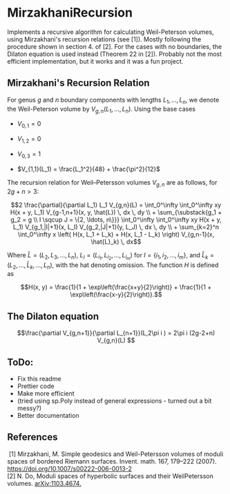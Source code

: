 # MirzakhaniRecursion
 
 
Implements a recursive algorithm for calculating Weil-Peterson volumes, using Mirzakhani's recursion relations (see [1]). 
Mostly following the procedure shown in section 4. of [2]. For the cases with no boundaries, the Dilaton equation is used instead (Theorem 22 in [2]).
Probably not the most efficient implementation, but it works and it was a fun project.

## Mirzakhani's Recursion Relation
For genus $g$ and $n$ boundary components with lengths $L_1, ..., L_n$, we denote the Weil-Peterson volume by $V_{g,n}(L_1,...,L_n)$. Using the base cases

* $V_{0,1} = 0$

* $V_{1,2} = 0$

* $V_{0,3} = 1$

* $V_{1,1}(L_1) = \frac{L_1^2}{48} + \frac{\pi^2}{12}$

The recursion relation for Weil–Petersson volumes $V_{g,n}$ are as follows, for $2g + n > 3$:
```math
2 \frac{\partial}{\partial L_1} L_1 V_{g,n}(L) = \int_0^\infty \int_0^\infty xy H(x + y, L_1) V_{g-1,n+1}(x, y, \hat{L}) \, dx \, dy
\\
+ \sum_{\substack{g_1 + g_2 = g \\ I \sqcup J = \{2, \ldots, n\}}} \int_0^\infty \int_0^\infty xy H(x + y, L_1) V_{g_1,|I|+1}(x, L_I) V_{g_2,|J|+1}(y, L_J) \, dx \, dy
\\
+ \sum_{k=2}^n \int_0^\infty x \left( H(x, L_1 + L_k) + H(x, L_1 - L_k) \right) V_{g,n-1}(x, \hat{L}_k) \, dx
```
Where $\hat{L} = (L_2, L_3, \ldots, L_n)$, $L_I = (L_{i_1}, L_{i_2}, \ldots, L_{i_m})$ for $I = \{i_1, i_2, \ldots, i_m\}$, and $\hat{L}_k = (L_2, \ldots, \hat{L}_k, \ldots, L_n)$, with the hat denoting omission. The function $H$ is defined as
```math
H(x, y) = \frac{1}{1 + \exp\left(\frac{x+y}{2}\right)} + \frac{1}{1 + \exp\left(\frac{x-y}{2}\right)}.
```

## The Dilaton equation
```math
\frac{\partial V_{g,n+1}}{\partial L_{n+1}}(L,2\pi i ) = 2\pi i (2g-2+n) V_{g,n}(L)	
```

## ToDo:
- Fix this readme
- Prettier code
- Make more efficient
- (tried using sp.Poly instead of general expressions - turned out a bit messy?)
- Better documentation
## References
 [1] Mirzakhani, M. Simple geodesics and Weil-Petersson volumes of moduli spaces of bordered Riemann surfaces. Invent. math. 167, 179–222 (2007). https://doi.org/10.1007/s00222-006-0013-2
 \
 [2] N. Do, Moduli spaces of hyperbolic surfaces and their WeilPetersson volumes. [arXiv:1103.4674.](https://doi.org/10.48550/arXiv.1103.4674) 

